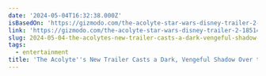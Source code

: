 ```yaml
---
date: '2024-05-04T16:32:38.000Z'
isBasedOn: 'https://gizmodo.com/the-acolyte-star-wars-disney-trailer-2-1851455832'
link: 'https://gizmodo.com/the-acolyte-star-wars-disney-trailer-2-1851455832'
slug: 2024-05-04-the-acolytes-new-trailer-casts-a-dark-vengeful-shadow-over-the-jedi
tags:
  - entertainment
title: 'The Acolyte''s New Trailer Casts a Dark, Vengeful Shadow Over the Jedi'
---
```


